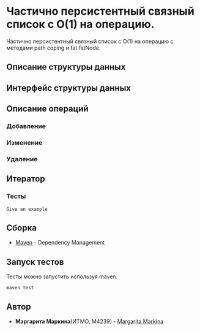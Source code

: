 # Частично персистентный связный список с O(1) на операцию. 

Частично персистентный связный список с O(1) на операцию с методами path coping и fat fatNode.

## Описание структуры данных



## Интерфейс структуры данных

## Описание операций 

### Добавление
### Изменение
### Удаление

## Итератор

### Тесты


```
Give an example
```

## Сборка
* [Maven](https://maven.apache.org/) - Dependency Management

## Запуск тестов
Тесты можно запустить используя maven.
```
maven test
```

## Автор
* **Маргарита Маркина**(ИТМО, M4239) - [Margarita Markina](https://github.com/markina) 
